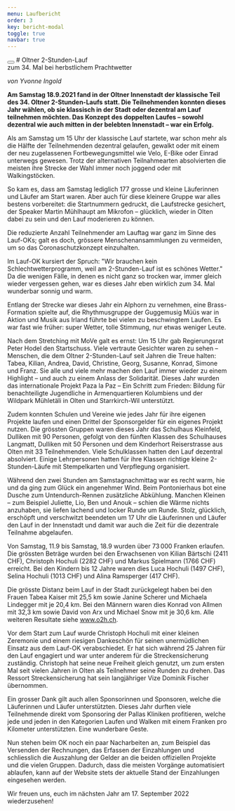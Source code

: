 ```yaml
---
menu: Laufbericht
order: 3
key: bericht-modal
toggle: true
navbar: true
---
```

<div id="bericht-modal" class="uk-modal-container" uk-modal>
    <div class="uk-modal-dialog uk-modal-body" markdown="1">
 <button class="uk-modal-close-full" type="button" uk-close></button>
# Oltner 2-Stunden-Lauf<br/>zum 34. Mal bei herbstlichem Prachtwetter

*von Yvonne Ingold*

**Am Samstag 18.9.2021 fand in der Oltner Innenstadt der klassische Teil des 34. Oltner 2-Stunden-Laufs statt. Die Teilnehmenden konnten dieses Jahr wählen, ob sie klassisch in der Stadt oder dezentral am Lauf teilnehmen möchten. Das Konzept des doppelten Laufes ­– sowohl dezentral wie auch mitten in der belebten Innenstadt – war ein Erfolg.**

<div markdown="1" class="sh-hyphen uk-column-1-2@m">

Als am Samstag um 15 Uhr der klassische Lauf startete, war schon mehr als die Hälfte der Teilnehmenden dezentral gelaufen, gewalkt oder mit einem der neu zugelassenen Fortbewegungsmittel wie Velo, E-Bike oder Einrad unterwegs gewesen. Trotz der alternativen Teilnahmearten absolvierten die meisten ihre Strecke der Wahl immer noch joggend oder mit Walkingstöcken.

So kam es, dass am Samstag lediglich 177 grosse und kleine Läuferinnen und Läufer am Start waren. Aber auch für diese kleinere Gruppe war alles bestens vorbereitet: die Startnummern gedruckt, die Laufstrecke gesichert, der Speaker Martin Mühlhaupt am Mikrofon – glücklich, wieder in Olten dabei zu sein und den Lauf moderieren zu können. 

Die reduzierte Anzahl Teilnehmender am Lauftag war ganz im Sinne des Lauf-OKs; galt es doch, grössere Menschenansammlungen zu vermeiden, um so das Coronaschutzkonzept einzuhalten. 

Im Lauf-OK kursiert der Spruch: "Wir brauchen kein Schlechtwetterprogramm, weil am 2-Stunden-Lauf ist es schönes Wetter." Da die wenigen Fälle, in denen es nicht ganz so trocken war, immer gleich wieder vergessen gehen, war es dieses Jahr eben wirklich zum 34. Mal wunderbar sonnig und warm.

Entlang der Strecke war dieses Jahr ein Alphorn zu vernehmen, eine Brass-Formation spielte auf, die Rhythmusgruppe der Guggemusig Müüs war in Aktion und Musik aus Irland führte bei vielen zu beschwingtem Laufen. Es war fast wie früher: super Wetter, tolle Stimmung, nur etwas weniger Leute.

Nach dem Stretching mit MoVe galt es ernst: Um 15 Uhr gab Regierungsrat Peter Hodel den Startschuss. Viele vertraute Gesichter waren zu sehen – Menschen, die dem Oltner 2-Stunden-Lauf seit Jahren die Treue halten: Tabea, Kilian, Andrea, David, Christine, Georg, Susanne, Konrad, Simone und Franz. Sie alle und viele mehr machen den Lauf immer wieder zu einem Highlight – und auch zu einem Anlass der Solidarität. Dieses Jahr wurden das internationale Projekt Paza la Paz – Ein Schritt zum Frieden: Bildung für benachteiligte Jugendliche in Armenquartieren Kolumbiens und der Wildpark Mühletäli in Olten und Starrkirch-Wil unterstützt. 

Zudem konnten Schulen und Vereine wie jedes Jahr für ihre eigenen Projekte laufen und einen Drittel der Sponsorgelder für ein eigenes Projekt nutzen. Die grössten Gruppen waren dieses Jahr das Schulhaus Kleinfeld, Dulliken mit 90 Personen, gefolgt von den fünften Klassen des Schulhauses Langmatt, Dulliken mit 50 Personen und dem Kinderhort Reiserstrasse aus Olten mit 33 Teilnehmenden. Viele Schulklassen hatten den Lauf dezentral absolviert. Einige Lehrpersonen hatten für ihre Klassen richtige kleine 2-Stunden-Läufe mit Stempelkarten und Verpflegung organisiert.

Während den zwei Stunden am Samstagnachmittag war es recht warm, hie und da ging zum Glück ein angenehmer Wind. Beim Pontonierhaus bot eine Dusche zum Untendurch-Rennen zusätzliche Abkühlung. Manchen Kleinen –  zum Beispiel Juliette, Lio, Ben und Anouk – schien die Wärme nichts anzuhaben, sie liefen lachend und locker Runde um Runde. Stolz, glücklich, erschöpft und verschwitzt beendeten um 17 Uhr die Läuferinnen und Läufer den Lauf in der Innenstadt und damit war auch die Zeit für die dezentrale Teilnahme abgelaufen. 

Von Samstag, 11.9 bis Samstag, 18.9 wurden über 73 000 Franken erlaufen. Die grössten Beträge wurden bei den Erwachsenen von Kilian Bärtschi (2411 CHF), Christoph Hochuli (2282 CHF) und Markus Spielmann (1766 CHF) erreicht. Bei den Kindern bis 12 Jahre waren dies Luca Hochuli (1497 CHF), Selina Hochuli ­(1013 CHF) und Alina Ramsperger (417 CHF). 

Die grösste Distanz beim Lauf in der Stadt zurückgelegt haben bei den Frauen Tabea Kaiser mit 25,5 km sowie Janine Scherer und Michaela Lindegger mit je 20,4 km. Bei den Männern waren dies Konrad von Allmen mit 32,3 km sowie David von Arx und Michael Snow mit je 30,6 km. Alle weiteren Resultate siehe www.o2h.ch.

Vor dem Start zum Lauf wurde Christoph Hochuli mit einer kleinen Zeremonie und einem riesigen Dankeschön für seinen unermüdlichen Einsatz aus dem Lauf-OK verabschiedet. Er hat sich während 25 Jahren für den Lauf engagiert und war unter anderem für die Streckensicherung zuständig. Christoph hat seine neue Freiheit gleich genutzt, um zum ersten Mal seit vielen Jahren in Olten als Teilnehmer seine Runden zu drehen. Das Ressort Streckensicherung hat sein langjähriger Vize Dominik Fischer übernommen.

Ein grosser Dank gilt auch allen Sponsorinnen und Sponsoren, welche die Läuferinnen und Läufer unterstützten. Dieses Jahr durften viele Teilnehmende direkt vom Sponsoring der Pallas Kliniken profitieren, welche jede und jeden in den Kategorien Laufen und Walken mit einem Franken pro Kilometer unterstützten. Eine wunderbare Geste.

Nun stehen beim OK noch ein paar Nacharbeiten an, zum Beispiel das Versenden der Rechnungen, das Erfassen der Einzahlungen und schliesslich die Auszahlung der Gelder an die beiden offiziellen Projekte und die vielen Gruppen. Dadurch, dass die meisten Vorgänge automatisiert ablaufen, kann auf der Website stets der aktuelle Stand der Einzahlungen eingesehen werden.

Wir freuen uns, euch im nächsten Jahr am 17. September 2022 wiederzusehen!

</div>
</div>
</div>